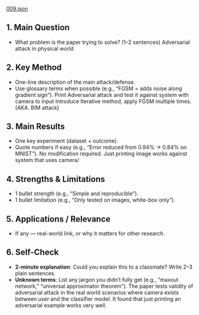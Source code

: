 [009.json](data/json/009.json)
 
## 1. Main Question

- What problem is the paper trying to solve? (1–2 sentences)
Adversarial attack in physical world
## 2. Key Method

- One-line description of the main attack/defense.
- Use glossary terms when possible (e.g., “FGSM = adds noise along gradient sign”).
Print Adversarial attack and test it against system with camera to input
Introduce Iterative method, apply FGSM multiple times. (AKA. BIM attack)
## 3. Main Results

- One key experiment (dataset + outcome).
- Quote numbers if easy (e.g., “Error reduced from 0.94% → 0.84% on MNIST”).
No modification required. Just printing image works against system that uses camera/
## 4. Strengths & Limitations

- 1 bullet strength (e.g., “Simple and reproducible”).
- 1 bullet limitation (e.g., “Only tested on images, white-box only”).

## 5. Applications / Relevance

- If any — real-world link, or why it matters for other research.

## 6. Self-Check

- **2-minute explanation**: Could you explain this to a classmate? Write 2–3 plain sentences.
- **Unknown terms**: List any jargon you didn’t fully get (e.g., “maxout network,” “universal approximator theorem”).
The paper tests validity of adversarial attack in the real world scenarios where camera exists between user and the classifier model. It found that just printing an adversarial example works very well.